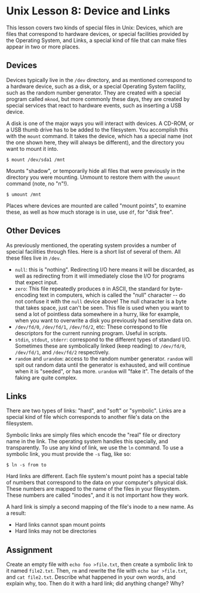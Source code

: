 # Unix Lesson 8: Device and Links

This lesson covers two kinds of special files in Unix: Devices, which are files
that correspond to hardware devices, or special facilities provided by the
Operating System, and Links, a special kind of file that can make files appear
in two or more places.

## Devices

Devices typically live in the `/dev` directory, and as mentioned correspond to
a hardware device, such as a disk, or a special Operating System facility, such
as the random number generator. They are created with a special program called
`mknod`, but more commonly these days, they are created by special services
that react to hardware events, such as inserting a USB device.

A disk is one of the major ways you will interact with devices. A CD-ROM, or a
USB thumb drive has to be added to the filesystem. You accomplish this with the
`mount` command. It takes the device, which has a special name (not the one
shown here, they will always be different), and the directory you want to mount
it into.

    $ mount /dev/sda1 /mnt

Mounts "shadow", or temporarily hide all files that were previously in the
directory you were mounting. Unmount to restore them with the `umount` command
(note, no "n"!).

    $ umount /mnt

Places where devices are mounted are called "mount points", to examine these,
as well as how much storage is in use, use `df`, for "disk free".

## Other Devices

As previously mentioned, the operating system provides a number of special
facilities through files. Here is a short list of several of them. All these
files live in `/dev`.

-   `null`: this is "nothing". Redirecting I/O here means it will be discarded,
    as well as redirecting from it will immediately close the I/O for programs
    that expect input.
-   `zero`: This file repeatedly produces `0` in ASCII, the standard for
    byte-encoding text in computers, which is called the "null" character -- do
    not confuse it with the `null` device above! The null character is a byte
    that takes space, just can't be seen. This file is used when you want to send
    a lot of pointless data somewhere in a hurry, like for example, when you want
    to overwrite a disk you previously had sensitive data on.
-   `/dev/fd/0`, `/dev/fd/1`, `/dev/fd/2`, etc: These correspond to file
    descriptors for the current running program. Useful in scripts.
-   `stdin`, `stdout`, `stderr`: correspond to the different types of standard
    I/O. Sometimes these are symbolically linked (keep reading) to `/dev/fd/0`,
    `/dev/fd/1`, and `/dev/fd/2` respectively.
-   `random` and `urandom`: access to the random number generator. `random` will
    spit out random data until the generator is exhausted, and will continue when
    it is "seeded", or has more. `urandom` will "fake it". The details of the
    faking are quite complex.

## Links

There are two types of links: "hard", and "soft" or "symbolic". Links are a
special kind of file which corresponds to another file's data on the
filesystem.

Symbolic links are simply files which encode the "real" file or directory name
in the link. The operating system handles this specially, and transparently. To
use any kind of link, we use the `ln` command. To use a symbolic link, you must
provide the `-s` flag, like so:

    $ ln -s from to

Hard links are different. Each file system's mount point has a special table of
numbers that correspond to the data on your computer's physical disk. These
numbers are mapped to the name of the files in your filesystem. These numbers
are called "inodes", and it is not important how they work.

A hard link is simply a second mapping of the file's inode to a new name. As a
result:

-   Hard links cannot span mount points
-   Hard links may not be directories

## Assignment

Create an empty file with `echo foo >file.txt`, then create a symbolic link to it named `file2.txt`. Then, `rm` and rewrite the file with `echo bar >file.txt`, and `cat file2.txt`. Describe what happened in your own words, and explain why, too. Then do it with a hard link; did anything change? Why?

